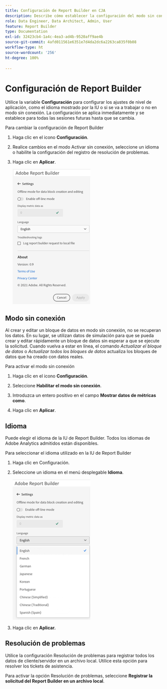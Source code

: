 ```yaml
---
title: Configuración de Report Builder en CJA
description: Describe cómo establecer la configuración del modo sin conexión, idioma, fecha y resolución de problemas.
role: Data Engineer, Data Architect, Admin, User
feature: Report Builder
type: Documentation
exl-id: 32423cb4-1a4c-4ea3-ad4b-9520aff9ae4b
source-git-commit: 4afd011561e6351e7d4da2dc6a2263ca835f0b08
workflow-type: ht
source-wordcount: '256'
ht-degree: 100%

---
```


# Configuración de Report Builder

Utilice la variable **Configuración** para configurar los ajustes de nivel de aplicación, como el idioma mostrado por la IU o si se va a trabajar o no en modo sin conexión. La configuración se aplica inmediatamente y se establece para todas las sesiones futuras hasta que se cambia.

Para cambiar la configuración de Report Builder

1. Haga clic en el icono **Configuración**.

1. Realice cambios en el modo Activar sin conexión, seleccione un idioma o habilite la configuración del registro de resolución de problemas.

1. Haga clic en **Aplicar**.

   ![](./assets/image38.png)

## Modo sin conexión

Al crear y editar un bloque de datos en modo sin conexión, no se recuperan los datos. En su lugar, se utilizan datos de simulación para que se pueda crear y editar rápidamente un bloque de datos sin esperar a que se ejecute la solicitud. Cuando vuelva a estar en línea, el comando *Actualizar el bloque de datos* o *Actualizar todos los bloques de datos* actualiza los bloques de datos que ha creado con datos reales.

Para activar el modo sin conexión

1. Haga clic en el icono **Configuración**.

1. Seleccione **Habilitar el modo sin conexión**.

1. Introduzca un entero positivo en el campo **Mostrar datos de métricas como**.

1. Haga clic en **Aplicar**.

## Idioma

Puede elegir el idioma de la IU de Report Builder. Todos los idiomas de Adobe Analytics admitidos están disponibles.

Para seleccionar el idioma utilizado en la IU de Report Builder

1. Haga clic en Configuración.

1. Seleccione un idioma en el menú desplegable **Idioma**.

   ![](./assets/image39.png)

1. Haga clic en **Aplicar.**

## Resolución de problemas

Utilice la configuración Resolución de problemas para registrar todos los datos de cliente/servidor en un archivo local. Utilice esta opción para resolver los tickets de asistencia.

Para activar la opción Resolución de problemas, seleccione **Registrar la solicitud del Report Builder en un archivo local**.
